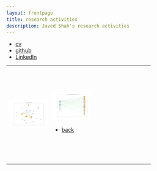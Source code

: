 ```yaml
---
layout: frontpage
title: research activities
description: Javed Shah's research activities
---
```


<div class="navbar">
  <div class="navbar-inner">
      <ul class="nav">
          <li><a href="{{ BASE_PATH }}/jshah-public.pdf">cv</a></li>
          <li><a href="https://github.com/javedmshah">github</a></li>
          <li><a href="https://linkedin.com/in/javedmaqboolshah">LinkedIn</a></li>
      </ul>
  </div>
</div>

<table class="wide">
<tr>
  <td class="left">
    <a href="pics/emotion_agency.html">
        <img src="pics/final_coded_network_graph_emotion_agency.png" alt="Agency Network Graph" title="Emotion in Politics" width="100"/>
    </a>
  </td>
  <td class="right"  style="width:250px; height:250px;">
  <a href="pics/emotion_agency.html">
      <img src="pics/paper_final_coded_network_graph_emotion_agency.png" alt="Literature Review Network Graph" title="Lit Review: Emotion in Politics" width="100/>
  </a>
</td>
</tr>
</table>

<div class="navbar">
  <div class="navbar-inner">
      <ul class="nav">
          <li><a href="index.html">back</a></li>
      </ul>
  </div>
</div>
